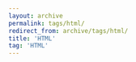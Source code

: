 ```yaml
---
layout: archive
permalink: tags/html/
redirect_from: archive/tags/html/
title: 'HTML'
tag: 'HTML'
---
```

